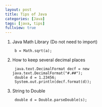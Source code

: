 ```yaml
---
layout: post
title: Tips of Java
categories: [Java]
tags: [java, tips]
fullview: true
---
```


1. Java Math Library (Do not need to import)

		b = Math.sqrt(a);
	
2. How to keep several decimal places

		java.text.DecimalFormat decf = new java.text.DecimalFormat("#.##");   
		double d = 1.23456;   
		System.out.println(decf.format(d)); 
		
		
3. String to Double

		double d = Double.parseDouble(s);